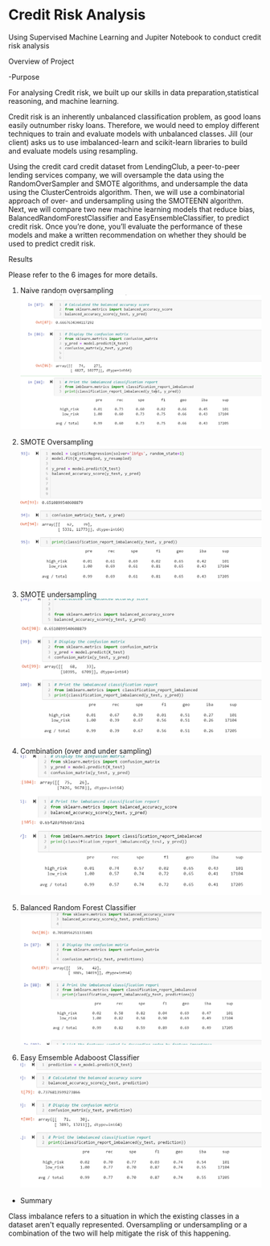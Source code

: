 # Credit Risk Analysis
Using Supervised Machine Learning and Jupiter Notebook to conduct credit risk analysis

Overview of Project

-Purpose

For analysing Credit risk, we built up our skills in data preparation,statistical reasoning, and machine learning.

Credit risk is an inherently unbalanced classification problem, as good loans easily outnumber risky loans.
Therefore, we would need to employ different techniques to train and evaluate models with unbalanced classes. Jill (our client)  asks
us to use imbalanced-learn and scikit-learn libraries to build and evaluate models using resampling.

Using the credit card credit dataset from LendingClub, a peer-to-peer lending services company, we will oversample
 the data using the RandomOverSampler and SMOTE algorithms, and undersample the data using the ClusterCentroids
 algorithm. Then, we will use a combinatorial approach of over- and undersampling using the SMOTEENN algorithm.
 Next, we will  compare two new machine learning models that reduce bias, BalancedRandomForestClassifier and EasyEnsembleClassifier,
 to predict credit risk. Once you’re done, you’ll evaluate the performance of these models and make a written
 recommendation on whether they should be used to predict credit risk.


Results

Please refer to the 6 images for more details.

1) Naive random oversampling 
![](resources/naive.png)

2) SMOTE Oversampling
![](resources/smoteover.png)


3) SMOTE undersampling
![](resources/smoteunder.png)


4) Combination (over and under sampling)
![](resources/smoteenn.png)

5) Balanced Random Forest Classifier
![](resources/RForest.png)

6) Easy Emsemble Adaboost Classifier
![](resources/easy.png)

- Summary

Class imbalance refers to a situation in which the existing classes in a dataset aren't equally represented. 
Oversampling or undersampling or a combination of the two will help mitigate the risk of this happening.





